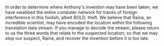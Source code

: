 In order to determine where Anthony's invention may have been taken; we have swabbed the entire computer network for traces of foreign interference in this foolish, albeit BOLD. theft. We believe that Raina, an incredible scientist, may have encoded the location within the following translation data stream. If you manage to decode the stream, please return to us the three words that relate to the suspected location; so that we may stop our suspect, Raina, and recover the invention before it is too late.
